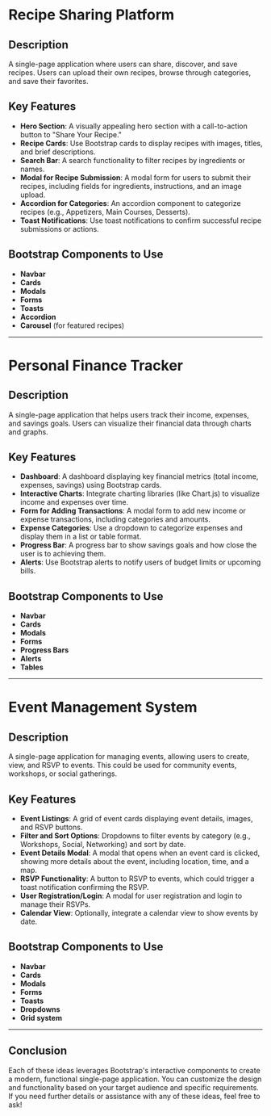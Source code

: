 # Recipe Sharing Platform

## Description
A single-page application where users can share, discover, and save recipes. Users can upload their own recipes, browse through categories, and save their favorites.

## Key Features
- **Hero Section**: A visually appealing hero section with a call-to-action button to "Share Your Recipe."
- **Recipe Cards**: Use Bootstrap cards to display recipes with images, titles, and brief descriptions.
- **Search Bar**: A search functionality to filter recipes by ingredients or names.
- **Modal for Recipe Submission**: A modal form for users to submit their recipes, including fields for ingredients, instructions, and an image upload.
- **Accordion for Categories**: An accordion component to categorize recipes (e.g., Appetizers, Main Courses, Desserts).
- **Toast Notifications**: Use toast notifications to confirm successful recipe submissions or actions.

## Bootstrap Components to Use
- **Navbar**
- **Cards**
- **Modals**
- **Forms**
- **Toasts**
- **Accordion**
- **Carousel** (for featured recipes)

---

# Personal Finance Tracker

## Description
A single-page application that helps users track their income, expenses, and savings goals. Users can visualize their financial data through charts and graphs.

## Key Features
- **Dashboard**: A dashboard displaying key financial metrics (total income, expenses, savings) using Bootstrap cards.
- **Interactive Charts**: Integrate charting libraries (like Chart.js) to visualize income and expenses over time.
- **Form for Adding Transactions**: A modal form to add new income or expense transactions, including categories and amounts.
- **Expense Categories**: Use a dropdown to categorize expenses and display them in a list or table format.
- **Progress Bar**: A progress bar to show savings goals and how close the user is to achieving them.
- **Alerts**: Use Bootstrap alerts to notify users of budget limits or upcoming bills.

## Bootstrap Components to Use
- **Navbar**
- **Cards**
- **Modals**
- **Forms**
- **Progress Bars**
- **Alerts**
- **Tables**

---

# Event Management System

## Description
A single-page application for managing events, allowing users to create, view, and RSVP to events. This could be used for community events, workshops, or social gatherings.

## Key Features
- **Event Listings**: A grid of event cards displaying event details, images, and RSVP buttons.
- **Filter and Sort Options**: Dropdowns to filter events by category (e.g., Workshops, Social, Networking) and sort by date.
- **Event Details Modal**: A modal that opens when an event card is clicked, showing more details about the event, including location, time, and a map.
- **RSVP Functionality**: A button to RSVP to events, which could trigger a toast notification confirming the RSVP.
- **User Registration/Login**: A modal for user registration and login to manage their RSVPs.
- **Calendar View**: Optionally, integrate a calendar view to show events by date.

## Bootstrap Components to Use
- **Navbar**
- **Cards**
- **Modals**
- **Forms**
- **Toasts**
- **Dropdowns**
- **Grid system**

---

## Conclusion
Each of these ideas leverages Bootstrap's interactive components to create a modern, functional single-page application. You can customize the design and functionality based on your target audience and specific requirements. If you need further details or assistance with any of these ideas, feel free to ask!